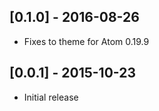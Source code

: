 ## [0.1.0] - 2016-08-26
* Fixes to theme for Atom 0.19.9

## [0.0.1] - 2015-10-23
* Initial release
